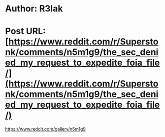 # Author: R3lak
# Post URL: [https://www.reddit.com/r/Superstonk/comments/n5m1g9/the_sec_denied_my_request_to_expedite_foia_file/](https://www.reddit.com/r/Superstonk/comments/n5m1g9/the_sec_denied_my_request_to_expedite_foia_file/)


https://www.reddit.com/gallery/n5m1g9